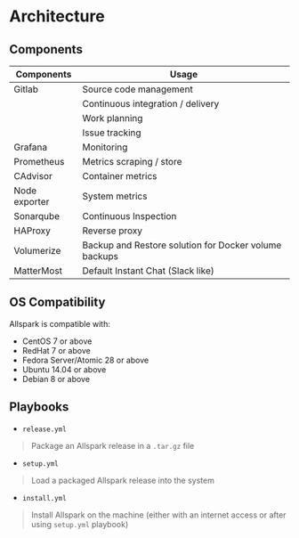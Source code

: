 # Architecture


## Components

| Components    | Usage                                                 |
| ------------- | ----------------------------------------------------- |
| Gitlab        | Source code management                                |
|               | Continuous integration / delivery                     |
|               | Work planning                                         |
|               | Issue tracking                                        |
| Grafana       | Monitoring                                            |
| Prometheus    | Metrics scraping / store                              |
| CAdvisor      | Container metrics                                     |
| Node exporter | System metrics                                        |
| Sonarqube     | Continuous Inspection                                 |
| HAProxy       | Reverse proxy                                         |
| Volumerize    | Backup and Restore solution for Docker volume backups |
| MatterMost    | Default Instant Chat (Slack like)                     |


## OS Compatibility

Allspark is compatible with:
  - CentOS 7 or above
  - RedHat 7 or above
  - Fedora Server/Atomic 28 or above
  - Ubuntu 14.04 or above
  - Debian 8 or above

## Playbooks
- `release.yml`

> Package an Allspark release in a `.tar.gz` file

- `setup.yml`

> Load a packaged Allspark release into the system

- `install.yml`

> Install Allspark on the machine (either with an internet access or after using `setup.yml` playbook)
